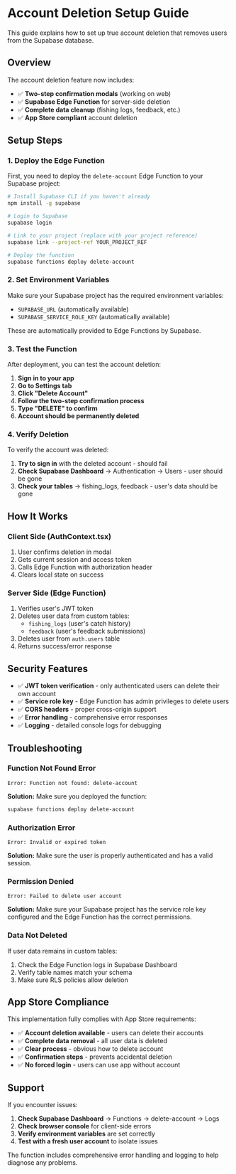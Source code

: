 # Account Deletion Setup Guide

This guide explains how to set up true account deletion that removes users from the Supabase database.

## Overview

The account deletion feature now includes:
- ✅ **Two-step confirmation modals** (working on web)
- ✅ **Supabase Edge Function** for server-side deletion
- ✅ **Complete data cleanup** (fishing logs, feedback, etc.)
- ✅ **App Store compliant** account deletion

## Setup Steps

### 1. Deploy the Edge Function

First, you need to deploy the `delete-account` Edge Function to your Supabase project:

```bash
# Install Supabase CLI if you haven't already
npm install -g supabase

# Login to Supabase
supabase login

# Link to your project (replace with your project reference)
supabase link --project-ref YOUR_PROJECT_REF

# Deploy the function
supabase functions deploy delete-account
```

### 2. Set Environment Variables

Make sure your Supabase project has the required environment variables:

- `SUPABASE_URL` (automatically available)
- `SUPABASE_SERVICE_ROLE_KEY` (automatically available)

These are automatically provided to Edge Functions by Supabase.

### 3. Test the Function

After deployment, you can test the account deletion:

1. **Sign in to your app**
2. **Go to Settings tab**
3. **Click "Delete Account"**
4. **Follow the two-step confirmation process**
5. **Type "DELETE" to confirm**
6. **Account should be permanently deleted**

### 4. Verify Deletion

To verify the account was deleted:

1. **Try to sign in** with the deleted account - should fail
2. **Check Supabase Dashboard** → Authentication → Users - user should be gone
3. **Check your tables** → fishing_logs, feedback - user's data should be gone

## How It Works

### Client Side (AuthContext.tsx)
1. User confirms deletion in modal
2. Gets current session and access token
3. Calls Edge Function with authorization header
4. Clears local state on success

### Server Side (Edge Function)
1. Verifies user's JWT token
2. Deletes user data from custom tables:
   - `fishing_logs` (user's catch history)
   - `feedback` (user's feedback submissions)
3. Deletes user from `auth.users` table
4. Returns success/error response

## Security Features

- ✅ **JWT token verification** - only authenticated users can delete their own account
- ✅ **Service role key** - Edge Function has admin privileges to delete users
- ✅ **CORS headers** - proper cross-origin support
- ✅ **Error handling** - comprehensive error responses
- ✅ **Logging** - detailed console logs for debugging

## Troubleshooting

### Function Not Found Error
```
Error: Function not found: delete-account
```
**Solution:** Make sure you deployed the function:
```bash
supabase functions deploy delete-account
```

### Authorization Error
```
Error: Invalid or expired token
```
**Solution:** Make sure the user is properly authenticated and has a valid session.

### Permission Denied
```
Error: Failed to delete user account
```
**Solution:** Make sure your Supabase project has the service role key configured and the Edge Function has the correct permissions.

### Data Not Deleted
If user data remains in custom tables:
1. Check the Edge Function logs in Supabase Dashboard
2. Verify table names match your schema
3. Make sure RLS policies allow deletion

## App Store Compliance

This implementation fully complies with App Store requirements:

- ✅ **Account deletion available** - users can delete their accounts
- ✅ **Complete data removal** - all user data is deleted
- ✅ **Clear process** - obvious how to delete account
- ✅ **Confirmation steps** - prevents accidental deletion
- ✅ **No forced login** - users can use app without account

## Support

If you encounter issues:

1. **Check Supabase Dashboard** → Functions → delete-account → Logs
2. **Check browser console** for client-side errors
3. **Verify environment variables** are set correctly
4. **Test with a fresh user account** to isolate issues

The function includes comprehensive error handling and logging to help diagnose any problems.

